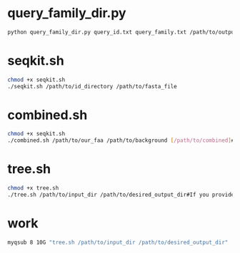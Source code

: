 # query_family_dir.py
```bash
python query_family_dir.py query_id.txt query_family.txt /path/to/output#if omit $path->default:current directory(./)
```
# seqkit.sh
```bash
chmod +x seqkit.sh
./seqkit.sh /path/to/id_directory /path/to/fasta_file
```
# combined.sh
```bash
chmod +x seqkit.sh
./combined.sh /path/to/our_faa /path/to/background [/path/to/combined]#The output directory will default to our_background_combined folder in the current directory
```
# tree.sh
```bash
chmod +x tree.sh
./tree.sh /path/to/input_dir /path/to/desired_output_dir#If you provide only the input directory, the output will be saved in the tree_out folder under the current directory by default
```
# work 
```bash
myqsub 8 10G "tree.sh /path/to/input_dir /path/to/desired_output_dir"
```
